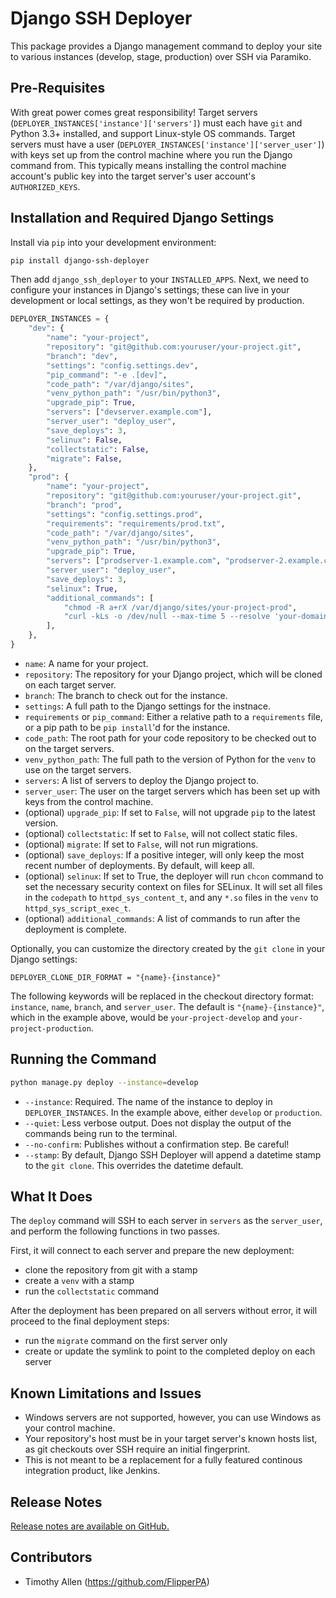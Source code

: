 # Django SSH Deployer

This package provides a Django management command to deploy your site to various instances (develop, stage, production) over SSH via Paramiko.

## Pre-Requisites

With great power comes great responsibility! Target servers (`DEPLOYER_INSTANCES['instance']['servers']`) must each have `git` and Python 3.3+ installed, and support Linux-style OS commands. Target servers must have a user (`DEPLOYER_INSTANCES['instance']['server_user']`) with keys set up from the control machine where you run the Django command from. This typically means installing the control machine account's public key into the target server's user account's `AUTHORIZED_KEYS`.

## Installation and Required Django Settings

Install via `pip` into your development environment:

```bash
pip install django-ssh-deployer
```

Then add `django_ssh_deployer` to your `INSTALLED_APPS`. Next, we need to configure your instances in Django's settings; these can live in your development or local settings, as they won't be required by production.

```python
DEPLOYER_INSTANCES = {
    "dev": {
        "name": "your-project",
        "repository": "git@github.com:youruser/your-project.git",
        "branch": "dev",
        "settings": "config.settings.dev",
        "pip_command": "-e .[dev]",
        "code_path": "/var/django/sites",
        "venv_python_path": "/usr/bin/python3",
        "upgrade_pip": True,
        "servers": ["devserver.example.com"],
        "server_user": "deploy_user",
        "save_deploys": 3,
        "selinux": False,
        "collectstatic": False,
        "migrate": False,
    },
    "prod": {
        "name": "your-project",
        "repository": "git@github.com:youruser/your-project.git",
        "branch": "prod",
        "settings": "config.settings.prod",
        "requirements": "requirements/prod.txt",
        "code_path": "/var/django/sites",
        "venv_python_path": "/usr/bin/python3",
        "upgrade_pip": True,
        "servers": ["prodserver-1.example.com", "prodserver-2.example.com"],
        "server_user": "deploy_user",
        "save_deploys": 3,
        "selinux": True,
        "additional_commands": [
            "chmod -R a+rX /var/django/sites/your-project-prod",
            "curl -kLs -o /dev/null --max-time 5 --resolve 'your-domain.com:443:127.0.0.1' https://your-domain.com/",
        ],
    },
}
```

* `name`: A name for your project.
* `repository`: The repository for your Django project, which will be cloned on each target server.
* `branch`: The branch to check out for the instance.
* `settings`: A full path to the Django settings for the instnace.
* `requirements` or `pip_command`: Either a relative path to a `requirements` file, or a pip path to be `pip install`'d for the instance.
* `code_path`: The root path for your code repository to be checked out to on the target servers.
* `venv_python_path`: The full path to the version of Python for the `venv` to use on the target servers.
* `servers`: A list of servers to deploy the Django project to.
* `server_user`: The user on the target servers which has been set up with keys from the control machine.
* (optional) `upgrade_pip`: If set to `False`, will not upgrade `pip` to the latest version.
* (optional) `collectstatic`: If set to `False`, will not collect static files.
* (optional) `migrate`: If set to `False`, will not run migrations.
* (optional) `save_deploys`: If a positive integer, will only keep the most recent number of deployments. By default, will keep all.
* (optional) `selinux`: If set to True, the deployer will run `chcon` command to set the necessary security context on files for SELinux. It will set all files in the `codepath` to `httpd_sys_content_t`, and any `*.so` files in the `venv` to `httpd_sys_script_exec_t`.
* (optional) `additional_commands`: A list of commands to run after the deployment is complete.

Optionally, you can customize the directory created by the `git clone` in your Django settings:

```
DEPLOYER_CLONE_DIR_FORMAT = "{name}-{instance}"
```

The following keywords will be replaced in the checkout directory format: `instance`, `name`, `branch`, and `server_user`. The default is `"{name}-{instance}"`, which in the example above, would be `your-project-develop` and `your-project-production`.

## Running the Command

```bash
python manage.py deploy --instance=develop
```

* `--instance`: Required. The name of the instance to deploy in `DEPLOYER_INSTANCES`. In the example above, either `develop` or `production`.
* `--quiet`: Less verbose output. Does not display the output of the commands being run to the terminal.
* `--no-confirm`: Publishes without a confirmation step. Be careful!
* `--stamp`: By default, Django SSH Deployer will append a datetime stamp to the `git clone`. This overrides the datetime default.

## What It Does

The `deploy` command will SSH to each server in `servers` as the `server_user`, and perform the following functions in two passes.

First, it will connect to each server and prepare the new deployment:

* clone the repository from git with a stamp
* create a `venv` with a stamp
* run the `collectstatic` command

After the deployment has been prepared on all servers without error, it will proceed to the final deployment steps:

* run the `migrate` command on the first server only
* create or update the symlink to point to the completed deploy on each server

## Known Limitations and Issues

* Windows servers are not supported, however, you can use Windows as your control machine.
* Your repository's host must be in your target server's known hosts list, as git checkouts over SSH require an initial fingerprint.
* This is not meant to be a replacement for a fully featured continous integration product, like Jenkins.

## Release Notes

[Release notes are available on GitHub.](https://github.com/FlipperPA/django-ssh-deployer/releases)

## Contributors

* Timothy Allen (https://github.com/FlipperPA)

